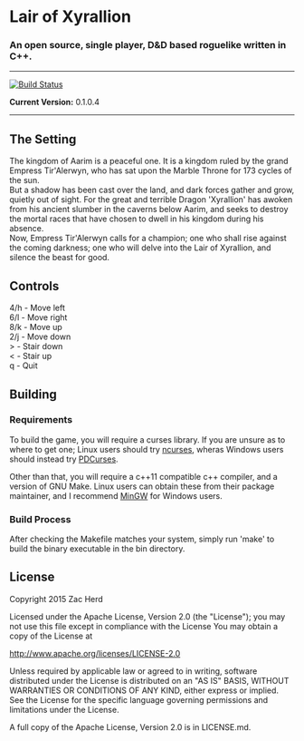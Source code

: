 # Lair of Xyrallion
### An open source, single player, D&D based roguelike written in C++.

---
[![Build Status](https://travis-ci.org/MrDetonia/LairOfXyrallion.svg?branch=master)](https://travis-ci.org/MrDetonia/LairOfXyrallion)

**Current Version:** 0.1.0.4

---

## The Setting
The kingdom of Aarim is a peaceful one. It is a kingdom ruled by the grand Empress Tir'Alerwyn, who has sat upon the Marble Throne for 173 cycles of the sun.  
But a shadow has been cast over the land, and dark forces gather and grow, quietly out of sight. For the great and terrible Dragon 'Xyrallion' has awoken from his ancient slumber in the caverns below Aarim, and seeks to destroy the mortal races that have chosen to dwell in his kingdom during his absence.  
Now, Empress Tir'Alerwyn calls for a champion; one who shall rise against the coming darkness; one who will delve into the Lair of Xyrallion, and silence the beast for good.

## Controls
4/h - Move left  
6/l - Move right  
8/k - Move up  
2/j - Move down  
\>  - Stair down  
<   - Stair up  
q   - Quit

## Building
### Requirements
To build the game, you will require a curses library. If you are unsure as to where to get one; Linux users should try [ncurses](https://www.gnu.org/software/ncurses/), wheras Windows users should instead try [PDCurses](http://pdcurses.sourceforge.net/).

Other than that, you will require a c++11 compatible c++ compiler, and a version of GNU Make. Linux users can obtain these from their package maintainer, and I recommend [MinGW](http://www.mingw.org/) for Windows users.

### Build Process
After checking the Makefile matches your system, simply run 'make' to build the binary executable in the bin directory.

## License
Copyright 2015 Zac Herd

Licensed under the Apache License, Version 2.0 (the "License");
you may not use this file except in compliance with the License
You may obtain a copy of the License at

  http://www.apache.org/licenses/LICENSE-2.0

Unless required by applicable law or agreed to in writing, software
distributed under the License is distributed on an "AS IS" BASIS,
WITHOUT WARRANTIES OR CONDITIONS OF ANY KIND, either express or implied.
See the License for the specific language governing permissions and
limitations under the License.

A full copy of the Apache License, Version 2.0 is in LICENSE.md.
